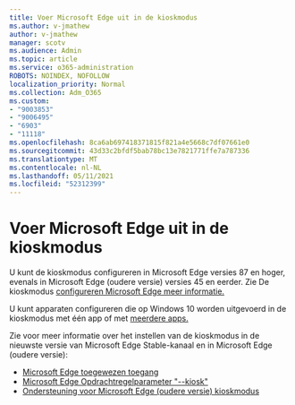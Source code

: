 ```yaml
---
title: Voer Microsoft Edge uit in de kioskmodus
ms.author: v-jmathew
author: v-jmathew
manager: scotv
ms.audience: Admin
ms.topic: article
ms.service: o365-administration
ROBOTS: NOINDEX, NOFOLLOW
localization_priority: Normal
ms.collection: Adm_O365
ms.custom:
- "9003853"
- "9006495"
- "6903"
- "11118"
ms.openlocfilehash: 8ca6ab697418371815f821a4e5668c7df07661e0
ms.sourcegitcommit: 43d33c2bfdf5bab78bc13e7821771ffe7a787336
ms.translationtype: MT
ms.contentlocale: nl-NL
ms.lasthandoff: 05/11/2021
ms.locfileid: "52312399"
---
```

# <a name="run-microsoft-edge-in-kiosk-mode"></a>Voer Microsoft Edge uit in de kioskmodus

U kunt de kioskmodus configureren in Microsoft Edge versies 87 en hoger, evenals in Microsoft Edge (oudere versie) versies 45 en eerder. Zie De kioskmodus [configureren Microsoft Edge meer informatie.](https://docs.microsoft.com/deployedge/microsoft-edge-configure-kiosk-mode)

U kunt apparaten configureren die op Windows 10 worden uitgevoerd in de kioskmodus met één app of met [meerdere apps.](https://go.microsoft.com/fwlink/?linkid=2133659)

Zie voor meer informatie over het instellen van de kioskmodus in de nieuwste versie van Microsoft Edge Stable-kanaal en in Microsoft Edge (oudere versie):

- [Microsoft Edge toegewezen toegang](https://docs.microsoft.com/deployedge/microsoft-edge-configure-kiosk-mode#microsoft-edge-with-assigned-access)
- [Microsoft Edge Opdrachtregelparameter "--kiosk"](https://answers.microsoft.com/microsoftedge/forum/msedge_open-msedge_win10/access-microsoft-edge-using-command-line/03a4add6-9ca4-4fbb-a183-aaa763a0ab76)
- [Ondersteuning voor Microsoft Edge (oudere versie) kioskmodus](https://blogs.windows.com/msedgedev/2021/02/05/what-you-need-to-know-about-kiosk-mode-when-support-for-microsoft-edge-legacy-ends/)

